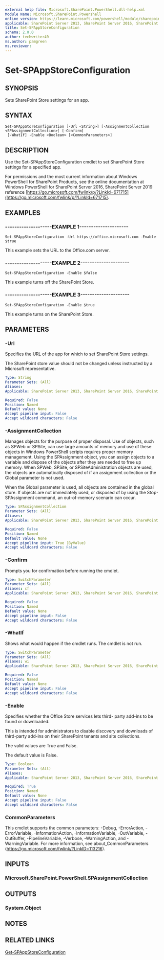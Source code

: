 ```yaml
---
external help file: Microsoft.SharePoint.PowerShell.dll-help.xml
Module Name: Microsoft.SharePoint.Powershell
online version: https://learn.microsoft.com/powershell/module/sharepoint-server/set-spappstoreconfiguration
applicable: SharePoint Server 2013, SharePoint Server 2016, SharePoint Server 2019
title: Set-SPAppStoreConfiguration
schema: 2.0.0
author: techwriter40
ms.author: pamgreen
ms.reviewer:
---
```


# Set-SPAppStoreConfiguration

## SYNOPSIS
Sets SharePoint Store settings for an app.


## SYNTAX

```
Set-SPAppStoreConfiguration [-Url <String>] [-AssignmentCollection <SPAssignmentCollection>] [-Confirm]
 [-WhatIf] -Enable <Boolean> [<CommonParameters>]
```

## DESCRIPTION
Use the Set-SPAppStoreConfiguration cmdlet to set SharePoint Store settings for a specified app.

For permissions and the most current information about Windows PowerShell for SharePoint Products, see the online documentation at Windows PowerShell for SharePoint Server 2016, SharePoint Server 2019 reference [https://go.microsoft.com/fwlink/p/?LinkId=671715](https://go.microsoft.com/fwlink/p/?LinkId=671715).


## EXAMPLES

### --------------------EXAMPLE 1---------------------
```
Set-SPAppStoreConfiguration -Url https://office.microsoft.com -Enable $true
```

This example sets the URL to the Office.com server.


### --------------------EXAMPLE 2---------------------
```
Set-SPAppStoreConfiguration -Enable $false
```

This example turns off the SharePoint Store.

### --------------------EXAMPLE 3---------------------
```
Set-SPAppStoreConfiguration -Enable $true
```

This example turns on the SharePoint Store.

## PARAMETERS

### -Url
Specifies the URL of the app for which to set SharePoint Store settings.

The SharePoint store value should not be changed unless instructed by a Microsoft representative.


```yaml
Type: String
Parameter Sets: (All)
Aliases: 
Applicable: SharePoint Server 2013, SharePoint Server 2016, SharePoint Server 2019

Required: False
Position: Named
Default value: None
Accept pipeline input: False
Accept wildcard characters: False
```

### -AssignmentCollection
Manages objects for the purpose of proper disposal. Use of objects, such as SPWeb or SPSite, can use large amounts of memory and use of these objects in Windows PowerShell scripts requires proper memory management. Using the SPAssignment object, you can assign objects to a variable and dispose of the objects after they are needed to free up memory. When SPWeb, SPSite, or SPSiteAdministration objects are used, the objects are automatically disposed of if an assignment collection or the Global parameter is not used.

When the Global parameter is used, all objects are contained in the global store. If objects are not immediately used, or disposed of by using the Stop-SPAssignment command, an out-of-memory scenario can occur.


```yaml
Type: SPAssignmentCollection
Parameter Sets: (All)
Aliases: 
Applicable: SharePoint Server 2013, SharePoint Server 2016, SharePoint Server 2019

Required: False
Position: Named
Default value: None
Accept pipeline input: True (ByValue)
Accept wildcard characters: False
```

### -Confirm
Prompts you for confirmation before running the cmdlet.


```yaml
Type: SwitchParameter
Parameter Sets: (All)
Aliases: cf
Applicable: SharePoint Server 2013, SharePoint Server 2016, SharePoint Server 2019

Required: False
Position: Named
Default value: None
Accept pipeline input: False
Accept wildcard characters: False
```

### -WhatIf
Shows what would happen if the cmdlet runs.
The cmdlet is not run.


```yaml
Type: SwitchParameter
Parameter Sets: (All)
Aliases: wi
Applicable: SharePoint Server 2013, SharePoint Server 2016, SharePoint Server 2019

Required: False
Position: Named
Default value: None
Accept pipeline input: False
Accept wildcard characters: False
```

### -Enable
Specifies whether the Office Store services lets third- party add-ins to be found or downloaded.

This is intended for administrators to disable discovery and downloads of third-party add-ins on their SharePoint tenants and site collections.

The valid values are True and False.

The default value is False.

```yaml
Type: Boolean
Parameter Sets: (All)
Aliases: 
Applicable: SharePoint Server 2013, SharePoint Server 2016, SharePoint Server 2019

Required: True
Position: Named
Default value: None
Accept pipeline input: False
Accept wildcard characters: False
```

### CommonParameters
This cmdlet supports the common parameters: -Debug, -ErrorAction, -ErrorVariable, -InformationAction, -InformationVariable, -OutVariable, -OutBuffer, -PipelineVariable, -Verbose, -WarningAction, and -WarningVariable. For more information, see about_CommonParameters (https://go.microsoft.com/fwlink/?LinkID=113216).

## INPUTS

### Microsoft.SharePoint.PowerShell.SPAssignmentCollection

## OUTPUTS

### System.Object

## NOTES

## RELATED LINKS

[Get-SPAppStoreConfiguration](Get-SPAppStoreConfiguration.md)
